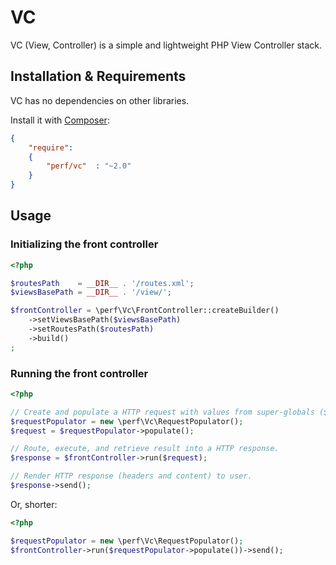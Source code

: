 VC
==

VC (View, Controller) is a simple and lightweight PHP View Controller stack.

## Installation & Requirements

VC has no dependencies on other libraries.

Install it with [Composer](http://getcomposer.org/):

```json
{
	"require":
	{
		"perf/vc"  : "~2.0"
	}
}
```

## Usage

### Initializing the front controller

```php
<?php

$routesPath    = __DIR__ . '/routes.xml';
$viewsBasePath = __DIR__ . '/view/';

$frontController = \perf\Vc\FrontController::createBuilder()
	->setViewsBasePath($viewsBasePath)
	->setRoutesPath($routesPath)
	->build()
;
```

### Running the front controller

```php
<?php

// Create and populate a HTTP request with values from super-globals ($_GET, $_POST, $_SERVER, etc).
$requestPopulator = new \perf\Vc\RequestPopulator();
$request = $requestPopulator->populate();

// Route, execute, and retrieve result into a HTTP response.
$response = $frontController->run($request);

// Render HTTP response (headers and content) to user.
$response->send();
```

Or, shorter:

```php
<?php

$requestPopulator = new \perf\Vc\RequestPopulator();
$frontController->run($requestPopulator->populate())->send();
```
